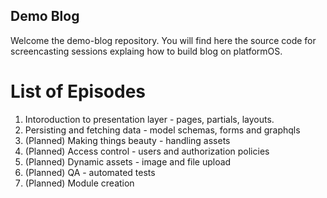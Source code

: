 ## Demo Blog

Welcome the demo-blog repository. You will find here the source code for screencasting sessions explaing how to build blog on platformOS.


# List of Episodes

1. Intoroduction to presentation layer - pages, partials, layouts.
2. Persisting and fetching data - model schemas, forms and graphqls
3. (Planned) Making things beauty - handling assets
4. (Planned) Access control - users and authorization policies
5. (Planned) Dynamic assets - image and file upload
6. (Planned) QA - automated tests
7. (Planned) Module creation

